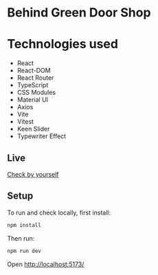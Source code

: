 # Behind Green Door Shop

# Technologies used

- React
- React-DOM
- React Router
- TypeScript
- CSS Modules
- Material UI
- Axios
- Vite
- Vitest
- Keen Slider
- Typewriter Effect

## Live

[Check by yourself](https://nothingshop.netlify.app)

## Setup

To run and check locally, first install:

```bash
npm install
```

Then run:

```bash
npm run dev
```

Open [http://localhost:5173/](http://localhost:5173/)
